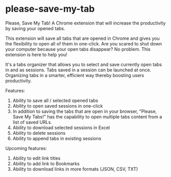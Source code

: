# please-save-my-tab
Please, Save My Tab! A Chrome extension that will increase the productivity by saving your opened tabs. 

This extension will save all tabs that are opened in Chrome and gives you the flexibility to open all of them in one-click.
Are you scared to shut down your computer because your open tabs disappear? No problem. This extension is here to help you!

It's a tabs organizer that allows you to select and save currently open tabs in and as sessions.  Tabs saved in a session can be launched at once. Organizing tabs in a smarter, efficient way thereby boosting users productivity.

Features: 
1. Ability to save all / selected opened tabs
2. Ability to open saved sessions in one-click
3. In addition to saving the tabs that are open in your browser, "Please, Save My Tabs!" has the capability to open multiple tabs content from a list of saved URLs.
4. Ability to download selected sessions in Excel
5. Ability to delete sessions
6. Ability to append tabs in existing sessions

Upcoming features:
1. Ability to edit link titles
2. Ability to add link to Bookmarks
3. Ability to download links in more formats (JSON, CSV, TXT)
